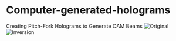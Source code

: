 # Computer-generated-holograms
Creating Pitch-Fork Holograms to Generate OAM Beams
![Original](https://user-images.githubusercontent.com/116585464/217073845-ae004755-8994-4774-a187-c5728cc95fa0.jpg)
![Inversion](https://user-images.githubusercontent.com/116585464/217073856-720fb3f8-dce6-4e4a-afbb-196767f19ea2.jpg)

